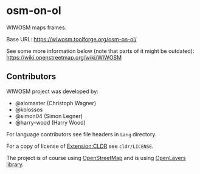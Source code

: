# osm-on-ol
WIWOSM maps frames.

Base URL:
https://wiwosm.toolforge.org/osm-on-ol/

See some more information below (note that parts of it might be outdated):
https://wiki.openstreetmap.org/wiki/WIWOSM

## Contributors

WIWOSM project was developed by:

* @aiomaster (Christoph Wagner)
* @kolossos
* @simon04 (Simon Legner)
* @harry-wood (Harry Wood)

For language contributors see file headers in `Lang` directory.

For a copy of license of [Extension:CLDR](https://www.mediawiki.org/wiki/Extension:CLDR) see `cldr/LICENSE`.

The project is of course using [OpenStreetMap](https://wiki.openstreetmap.org/wiki/) and is using [OpenLayers library](https://openlayers.org/).